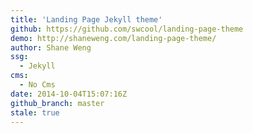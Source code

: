 ```yaml
---
title: 'Landing Page Jekyll theme'
github: https://github.com/swcool/landing-page-theme
demo: http://shaneweng.com/landing-page-theme/
author: Shane Weng
ssg:
  - Jekyll
cms:
  - No Cms
date: 2014-10-04T15:07:16Z
github_branch: master
stale: true
---
```

